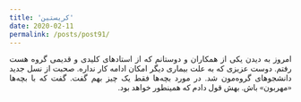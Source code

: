 ```yaml
---
title: 'کریستین'
date: 2020-02-11
permalink: /posts/post91/
---
```

<div align="justify" dir="rtl" style="font-family:vazir;">

امروز به دیدن یکی از همکاران و دوستانم که از استادهای کلیدی و قدیمی گروه هست رفتم. دوست عزیزی که به علت بیماری دیگر امکان ادامه کار نداره. صحبت از نسل جدید دانشجوهای گروه‌مون شد. در مورد بچه‌ها فقط یک چیز بهم گفت. گفت که با بچه‌ها «مهربون» باش. بهش قول دادم که همینطور خواهد بود.

</div>
